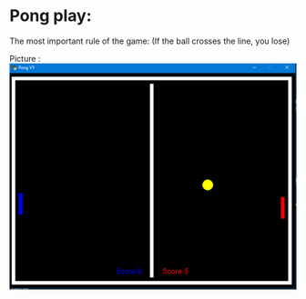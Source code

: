 # Pong play:
The most important rule of the game: (If the ball crosses the line, you lose)

Picture :
![Pong game](https://github.com/Moein-Moatali-2006/Pylearn7/blob/main/Game/Assignment%2016/Pong%20game/picture/Game.png)
